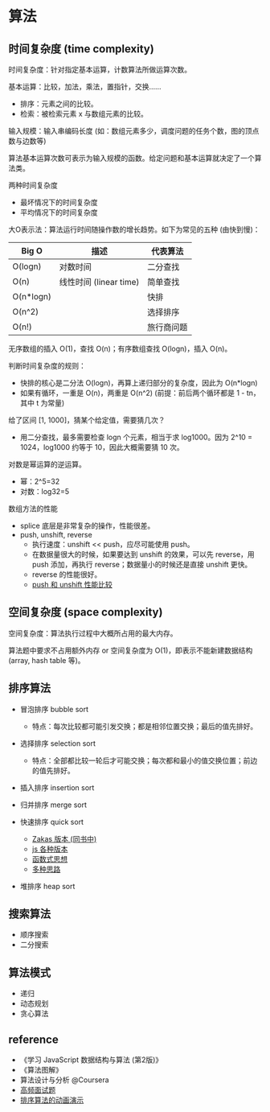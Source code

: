 # 算法

## 时间复杂度 (time complexity)

时间复杂度：针对指定基本运算，计数算法所做运算次数。

基本运算：比较，加法，乘法，置指针，交换……
- 排序：元素之间的比较。
- 检索：被检索元素 x 与数组元素的比较。

输入规模：输入串编码长度 (如：数组元素多少，调度问题的任务个数，图的顶点数与边数等)

算法基本运算次数可表示为输入规模的函数。给定问题和基本运算就决定了一个算法类。

两种时间复杂度
- 最坏情况下的时间复杂度
- 平均情况下的时间复杂度

大O表示法：算法运行时间随操作数的增长趋势。如下为常见的五种 (由快到慢)：

| Big O | 描述 | 代表算法 |
| --- | --- | --- |
| O(logn) | 对数时间 | 二分查找 |
| O(n) | 线性时间 (linear time) | 简单查找 |
| O(n*logn) | | 快排 |
| O(n^2) | | 选择排序 |
| O(n!) | | 旅行商问题 |

无序数组的插入 O(1)，查找 O(n)；有序数组查找 O(logn)，插入 O(n)。

判断时间复杂度的规则：
- 快排的核心是二分法 O(logn)，再算上递归部分的复杂度，因此为 O(n*logn)
- 如果有循环，一重是 O(n)，两重是 O(n^2) (前提：前后两个循环都是 1 - tn，其中 t 为常量)

给了区间 [1, 1000]，猜某个给定值，需要猜几次？
- 用二分查找，最多需要检查 logn 个元素，相当于求 log1000。因为 2^10 = 1024，log1000 约等于 10，因此大概需要猜 10 次。

对数是幂运算的逆运算。
- 幂：2^5=32
- 对数：log32=5

数组方法的性能
- splice 底层是非常复杂的操作，性能很差。
- push, unshift, reverse
    - 执行速度：unshift << push，应尽可能使用 push。
    - 在数据量很大的时候，如果要达到 unshift 的效果，可以先 reverse，用 push 添加，再执行 reverse；数据量小的时候还是直接 unshift 更快。
    - reverse 的性能很好。
    - [push 和 unshift 性能比较](http://blog.wangdaodao.com/2016-01-20/js-study-0021.html)

## 空间复杂度 (space complexity)

空间复杂度：算法执行过程中大概所占用的最大内存。

算法题中要求不占用额外内存 or 空间复杂度为 O(1)，即表示不能新建数据结构 (array, hash table 等)。

## 排序算法

- 冒泡排序 bubble sort
    - 特点：每次比较都可能引发交换；都是相邻位置交换；最后的值先排好。

- 选择排序 selection sort
    - 特点：全部都比较一轮后才可能交换；每次都和最小的值交换位置；前边的值先排好。

- 插入排序 insertion sort

- 归并排序 merge sort

- 快速排序 quick sort
    - [Zakas 版本 (同书中)](https://www.nczonline.net/blog/2012/11/27/computer-science-in-javascript-quicksort/)
    - [js 各种版本](https://gist.github.com/ideawu/a114679bb8f0a94452d462ae14b7c977)
    - [函数式思想](http://learnyouahaskell.com/recursion#quick-sort)
    - [多种思路](https://www.zhihu.com/question/24361443)

- 堆排序 heap sort

## 搜索算法

- 顺序搜索
- 二分搜索

## 算法模式

- 递归
- 动态规划
- 贪心算法

## reference

- 《学习 JavaScript 数据结构与算法 (第2版)》
- 《算法图解》
- 算法设计与分析 @Coursera
- [高频面试题](https://juejin.im/book/5a8f9ddcf265da4e9f6fb959/section/5a8f9fcb6fb9a063417b3f9e)
- [排序算法的动画演示](http://jsdo.it/norahiko/oxIy/fullscreen)